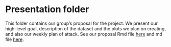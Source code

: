 Presentation folder
================

This folder contains our group’s proposal for the project. We present
our high-level goal, description of the dataset and the plots we plan on
creating, and also our weekly plan of attack. See our proposal Rmd file
[here](proposal.Rmd) and md file [here](proposal.md).
